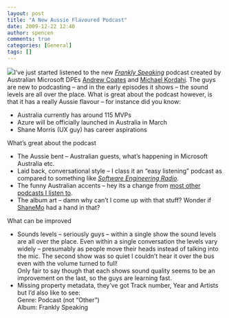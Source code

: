 ```yaml
---
layout: post
title: "A New Aussie Flavoured Podcast"
date: 2009-12-22 12:40
author: spencen
comments: true
categories: [General]
tags: []
---
```



![](http://www.noisetosignal.com.au/franklyspeaking/wp-content/assets/logo_speaker_300.jpg)I’ve just started listened to the new *[Frankly Speaking](http://noisetosignal.com.au/franklyspeaking/)* podcast created by Australian Microsoft DPEs [Andrew Coates](http://blogs.msdn.com/acoat) and [Michael Kordahi](http://delicategeniusblog.com/). The guys are new to podcasting – and in the early episodes it shows – the sound levels are all over the place. What is great about the podcast however, is that it has a really Aussie flavour – for instance did you know:
  

*   Australia currently has around 115 MVPs
*   Azure will be officially launched in Australia in March
*   Shane Morris (UX guy) has career aspirations  

What’s great about the podcast
  

*   The Aussie bent – Australian guests, what’s happening in Microsoft Australia etc.
*   Laid back, conversational style – I class it an “easy listening” podcast as compared to something like *[Software Engineering Radio](http://www.se-radio.net/).*
*   The funny Australian accents – hey its a change from [most other podcasts I listen to](http://david.gardiner.net.au/2009/08/podcasts-i-listening-too.html).
*   The album art – damn why can’t I come up with that stuff? Wonder if [ShaneMo](http://blogs.msdn.com/shanemo/) had a hand in that?  

What can be improved
  

*   Sounds levels – seriously guys – within a single show the sound levels are all over the place. Even within a single conversation the levels vary widely – presumably as people move their heads instead of talking into the mic. The second show was so quiet I couldn’t hear it over the bus even with the volume turned to full!       
Only fair to say though that each shows sound quality seems to be an improvement on the last, so the guys are learning fast.
*   Missing property metadata, they’ve got Track number, Year and Artists but I’d also like to see:       
Genre: Podcast (not “Other”)        
Album: Frankly Speaking

